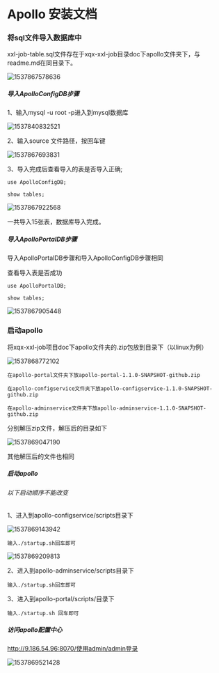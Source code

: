 

# Apollo 安装文档

### 将sql文件导入数据库中

xxl-job-table.sql文件存在于xqx-xxl-job目录doc下apollo文件夹下，与readme.md在同目录下。

![1537867578636](C:\Users\IBM_AD~1\AppData\Local\Temp\1537867578636.png)

##### 导入ApolloConfigDB步骤

1、输入mysql -u root -p进入到mysql数据库

![1537840832521](C:\Users\IBM_AD~1\AppData\Local\Temp\1537840832521.png)

2、输入source 文件路径，按回车键 

![1537867693831](C:\Users\IBM_AD~1\AppData\Local\Temp\1537867693831.png)

3、导入完成后查看导入的表是否导入正确;

```
use ApolloConfigDB;

show tables;
```

![1537867922568](C:\Users\IBM_AD~1\AppData\Local\Temp\1537867922568.png)

一共导入15张表，数据库导入完成。

##### 导入ApolloPortalDB步骤

导入ApolloPortalDB步骤和导入ApolloConfigDB步骤相同

查看导入表是否成功

```
use ApolloPortalDB;

show tables;
```

![1537867905448](C:\Users\IBM_AD~1\AppData\Local\Temp\1537867905448.png)

### 启动apollo

将xqx-xxl-job项目doc下apollo文件夹的.zip包放到目录下（以linux为例）

![1537868772102](C:\Users\IBM_AD~1\AppData\Local\Temp\1537868772102.png)

```
在apollo-portal文件夹下放apollo-portal-1.1.0-SNAPSHOT-github.zip

在apollo-configservice文件夹下放apollo-configservice-1.1.0-SNAPSHOT-github.zip

在apollo-adminservice文件夹下放apollo-adminservice-1.1.0-SNAPSHOT-github.zip
```

分别解压zip文件，解压后的目录如下

![1537869047190](C:\Users\IBM_AD~1\AppData\Local\Temp\1537869047190.png)

其他解压后的文件也相同

##### 启动apollo

###### 以下启动顺序不能改变

1、进入到apollo-configservice/scripts目录下

![1537869143942](C:\Users\IBM_AD~1\AppData\Local\Temp\1537869143942.png)

```
输入./startup.sh回车即可
```

![1537869209813](C:\Users\IBM_AD~1\AppData\Local\Temp\1537869209813.png)

2、进入到apollo-adminservice/scripts目录下

```
输入./startup.sh回车即可
```

3、进入到apollo-portal/scripts/目录下

```
输入./startup.sh 回车即可
```

##### 访问apollo配置中心

http://9.186.54.96:8070/使用admin/admin登录

![1537869521428](C:\Users\IBM_AD~1\AppData\Local\Temp\1537869521428.png)